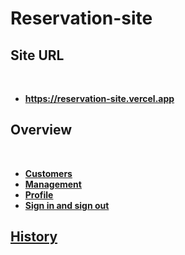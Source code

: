 # Reservation-site

## Site URL

<br>

- **https://reservation-site.vercel.app**

## Overview

<br>

- [**Customers**](/readme/customers.md)
- [**Management**](/readme/management.md)
- [**Profile**](/readme/profile.md)
- [**Sign in and sign out**](/readme/sign_in_out.md)

## [History](/readme/history.md)
